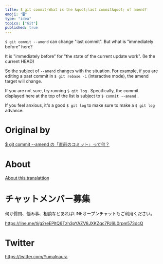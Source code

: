 ```yaml
---
title: $ git commit-What is the &quot;last commit&quot; of amend?
emoji: "🖥"
type: "idea"
topics: ["Git"]
published: true
---
```


`$ git commit --amend` can change "last commit". But what is "immediately before" here?

It is "immediately before" for "the state of the current update work". (Ie the current HEAD)

So the subject of `--amend` changes with the situation. For example, if you are editing a past commit in `$ git rebase -i` (interactive mode), the amend target will change.

If you are not sure, try running `$ git log` . Specifically, the commit displayed here at the top of the list is subject to `$ commit --amend` .

If you feel anxious, it's a good `$ git log` to make sure to make a `$ git log` advance.



# Original by
[$ git commit --amend の「直前のコミット」って何？](https://qiita.com/Yinaura/items/074987d6a4fe12dab3a6)

# About

[About this translattion](https://qiita.com/YumaInaura/items/7f6fd1e9310a6816469a)








<!-- Update From Qiita API -->

# チャットメンバー募集


何か質問、悩み事、相談などあればLINEオープンチャットもご利用ください。

https://line.me/ti/g2/eEPltQ6Tzh3pYAZV8JXKZqc7PJ6L0rpm573dcQ





# Twitter


https://twitter.com/YumaInaura


<!-- Update From Qiita API -->


